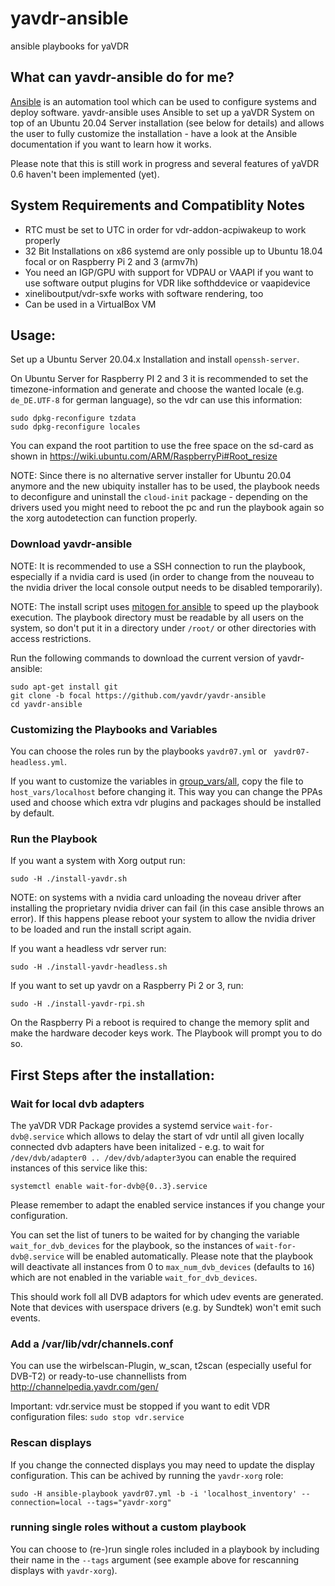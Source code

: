 # yavdr-ansible
ansible playbooks for yaVDR

## What can yavdr-ansible do for me?
[Ansible](https://docs.ansible.com/ansible/latest/index.html) is an automation tool which can be used to configure systems and deploy software.
yavdr-ansible uses Ansible to set up a yaVDR System on top of an Ubuntu 20.04 Server installation (see below for details) and allows the user to fully customize the installation - have a look at the Ansible documentation if you want to learn how it works.

Please note that this is still work in progress and several features of yaVDR 0.6 haven't been implemented (yet).

## System Requirements and Compatiblity Notes
- RTC must be set to UTC in order for vdr-addon-acpiwakeup to work properly
- 32 Bit Installations on x86 systemd are only possible up to Ubuntu 18.04 focal or on Raspberry Pi 2 and 3 (armv7h)
- You need an IGP/GPU with support for VDPAU or VAAPI if you want to use software output plugins for VDR like softhddevice or vaapidevice
- xineliboutput/vdr-sxfe works with software rendering, too
- Can be used in a VirtualBox VM

## Usage:

Set up a Ubuntu Server 20.04.x Installation and install `openssh-server`.

On Ubuntu Server for Raspberry PI 2 and 3 it is recommended to set the timezone-information and generate and choose the wanted locale (e.g. `de_DE.UTF-8` for german language), so the vdr can use this information:
```shell
sudo dpkg-reconfigure tzdata
sudo dpkg-reconfigure locales
```

You can expand the root partition to use the free space on the sd-card as shown in https://wiki.ubuntu.com/ARM/RaspberryPi#Root_resize

NOTE: Since there is no alternative server installer for Ubuntu 20.04 anymore and the new ubiquity installer has to be used, the playbook needs to deconfigure and uninstall the `cloud-init` package - depending on the drivers used you might need to reboot the pc and run the playbook again so the xorg autodetection can function properly.


### Download yavdr-ansible
NOTE: It is recommended to use a SSH connection to run the playbook, especially if a nvidia card is used (in order to change from the nouveau to the nvidia driver the local console output needs to be disabled temporarily).

NOTE: The install script uses [mitogen for ansible](https://networkgenomics.com/ansible/) to speed up the playbook execution. The playbook directory must be readable by all users on the system, so don't put it in a directory under `/root/` or other directories with access restrictions.

Run the following commands to download the current version of yavdr-ansible:
```
sudo apt-get install git
git clone -b focal https://github.com/yavdr/yavdr-ansible
cd yavdr-ansible
```

### Customizing the Playbooks and Variables
You can choose the roles run by the playbooks `yavdr07.yml` or ` yavdr07-headless.yml`.

If you want to customize the variables in [group_vars/all](group_vars/all), copy the file to `host_vars/localhost` before changing it. This way you can change the PPAs used and choose which extra vdr plugins and packages should be installed by default.

### Run the Playbook
If you want a system with Xorg output run:
```shell
sudo -H ./install-yavdr.sh
```
NOTE: on systems with a nvidia card unloading the noveau driver after installing the proprietary nvidia driver can fail (in this case ansible throws an error). If this happens please reboot your system to allow the nvidia driver to be loaded and run the install script again.

If you want a headless vdr server run:
```shell
sudo -H ./install-yavdr-headless.sh
```

If you want to set up yavdr on a Raspberry Pi 2 or 3, run:
```shell
sudo -H ./install-yavdr-rpi.sh
```
On the Raspberry Pi a reboot is required to change the memory split and make the hardware decoder keys work. The Playbook will prompt you to do so.
## First Steps after the installation:

### Wait for local dvb adapters

The yaVDR VDR Package provides a systemd service `wait-for-dvb@.service` which allows to delay the start of vdr until all given locally connected dvb adapters have been initalized - e.g. to wait for `/dev/dvb/adapter0 .. /dev/dvb/adapter3`you can enable the required instances of this service like this:
```shell
systemctl enable wait-for-dvb@{0..3}.service
```
Please remember to adapt the enabled service instances if you change your configuration.

You can set the list of tuners to be waited for by changing the variable `wait_for_dvb_devices` for the playbook, so the instances of `wait-for-dvb@.service` will be enabled automatically. Please note that the playbook will deactivate all instances from 0 to `max_num_dvb_devices` (defaults to `16`) which are not enabled in the variable `wait_for_dvb_devices`.

This should work foll all DVB adaptors for which udev events are generated. Note that devices with userspace drivers (e.g. by Sundtek) won't emit such events.

### Add a /var/lib/vdr/channels.conf

You can use the wirbelscan-Plugin, w_scan, t2scan (especially useful for DVB-T2) or ready-to-use channellists from http://channelpedia.yavdr.com/gen/

Important: vdr.service must be stopped if you want to edit VDR configuration files: `sudo stop vdr.service`

### Rescan displays
If you change the connected displays you may need to update the display configuration. This can be achived by running the `yavdr-xorg` role:
```shell
sudo -H ansible-playbook yavdr07.yml -b -i 'localhost_inventory' --connection=local --tags="yavdr-xorg"
```

### running single roles without a custom playbook
You can choose to (re-)run single roles included in a playbook by including their name in the `--tags` argument (see example above for rescanning displays with `yavdr-xorg`).
